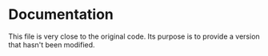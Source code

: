 # Documentation

This file is very close to the original code. Its purpose is to provide a version that hasn't been modified.
